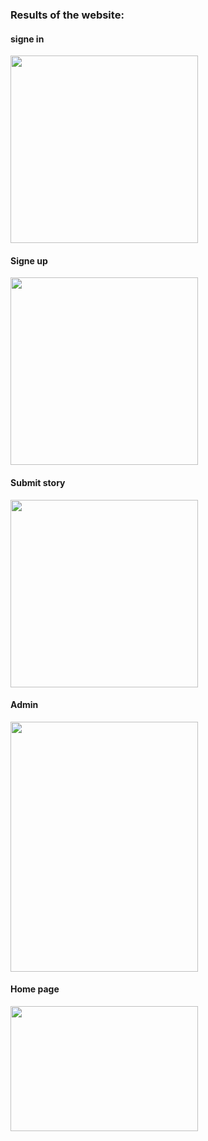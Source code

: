 <h3>Results of the website: </h3>
<h4>signe in </h4>
<img src="https://github.com/yasminebs99/Web-site-of-story-Publishing/assets/160682389/8c97d30d-211e-47a3-b3af-73f9800c413c" width="300" height="300">
<h4>Signe up</h4>
<img src="https://github.com/yasminebs99/Web-site-of-story-Publishing/assets/160682389/4569266a-8773-4278-9897-c29567979bff" width="300" height="300">
<h4>Submit story</h4>
<img src="https://github.com/yasminebs99/Web-site-of-story-Publishing/assets/160682389/2714180d-a731-4a86-945e-ef8dad1be34d" width="300" height="300">
<h4>Admin</h4>
<img src="https://github.com/yasminebs99/Web-site-of-story-Publishing/assets/160682389/48f1bd6b-8575-424e-99d1-9b978f8b84a5" width="300" height="400">
<h4>Home page</h4>
<img src="https://github.com/yasminebs99/Web-site-of-story-Publishing/assets/160682389/2fec4f2a-9c3a-473f-9555-be7b2c69c018" width="300" height="200">
